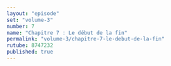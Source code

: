 ```yaml
---
layout: "episode"
set: "volume-3"
number: 7
name: "Chapitre 7 : Le début de la fin"
permalink: "volume-3/chapitre-7-le-debut-de-la-fin"
rutube: 8747232
published: true
---
```


